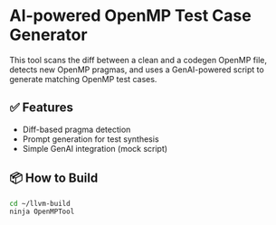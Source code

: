 # AI-powered OpenMP Test Case Generator

This tool scans the diff between a clean and a codegen OpenMP file, 
detects new OpenMP pragmas, and uses a GenAI-powered script to generate 
matching OpenMP test cases.

## ✅ Features
- Diff-based pragma detection
- Prompt generation for test synthesis
- Simple GenAI integration (mock script)

## 📦 How to Build

```bash
cd ~/llvm-build
ninja OpenMPTool

